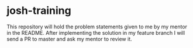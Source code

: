 # josh-training
This repository will hold the problem statements given to me by my mentor in the README. After implementing the solution in my feature branch I will send a PR to master and ask my mentor to review it.
